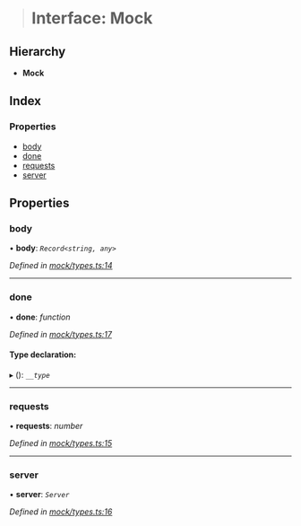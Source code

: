 > # Interface: Mock

## Hierarchy

* **Mock**

## Index

### Properties

* [body](_mock_types_.mock.md#body)
* [done](_mock_types_.mock.md#done)
* [requests](_mock_types_.mock.md#requests)
* [server](_mock_types_.mock.md#server)

## Properties

###  body

• **body**: *`Record<string, any>`*

*Defined in [mock/types.ts:14](https://github.com/polkadot-js/api/blob/9be9782/packages/rpc-provider/src/mock/types.ts#L14)*

___

###  done

• **done**: *function*

*Defined in [mock/types.ts:17](https://github.com/polkadot-js/api/blob/9be9782/packages/rpc-provider/src/mock/types.ts#L17)*

#### Type declaration:

▸ (): *`__type`*

___

###  requests

• **requests**: *number*

*Defined in [mock/types.ts:15](https://github.com/polkadot-js/api/blob/9be9782/packages/rpc-provider/src/mock/types.ts#L15)*

___

###  server

• **server**: *`Server`*

*Defined in [mock/types.ts:16](https://github.com/polkadot-js/api/blob/9be9782/packages/rpc-provider/src/mock/types.ts#L16)*